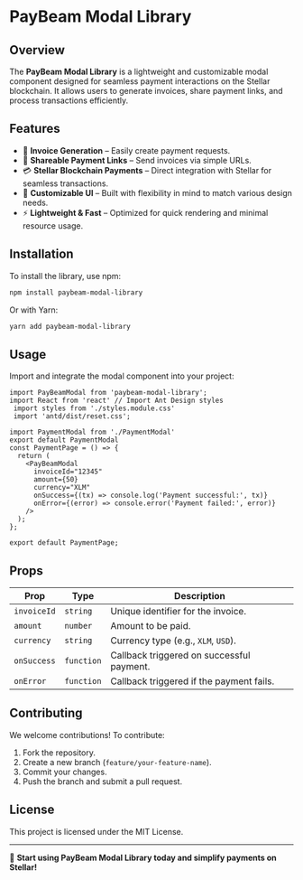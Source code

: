 # PayBeam Modal Library

## Overview

The **PayBeam Modal Library** is a lightweight and customizable modal component designed for seamless payment interactions on the Stellar blockchain. It allows users to generate invoices, share payment links, and process transactions efficiently.

## Features

- 🏦 **Invoice Generation** – Easily create payment requests.
- 🔗 **Shareable Payment Links** – Send invoices via simple URLs.
- 💳 **Stellar Blockchain Payments** – Direct integration with Stellar for seamless transactions.
- 🎨 **Customizable UI** – Built with flexibility in mind to match various design needs.
- ⚡ **Lightweight & Fast** – Optimized for quick rendering and minimal resource usage.

## Installation

To install the library, use npm:

```sh
npm install paybeam-modal-library
```

Or with Yarn:

```sh
yarn add paybeam-modal-library
```

## Usage

Import and integrate the modal component into your project:

```tsx
import PayBeamModal from 'paybeam-modal-library';
import React from 'react' // Import Ant Design styles
 import styles from './styles.module.css'
 import 'antd/dist/reset.css'; 

import PaymentModal from './PaymentModal'
export default PaymentModal
const PaymentPage = () => {
  return (
    <PayBeamModal
      invoiceId="12345"
      amount={50}
      currency="XLM"
      onSuccess={(tx) => console.log('Payment successful:', tx)}
      onError={(error) => console.error('Payment failed:', error)}
    />
  );
};

export default PaymentPage;
```

## Props

| Prop        | Type       | Description                               |
| ----------- | ---------- | ----------------------------------------- |
| `invoiceId` | `string`   | Unique identifier for the invoice.        |
| `amount`    | `number`   | Amount to be paid.                        |
| `currency`  | `string`   | Currency type (e.g., `XLM`, `USD`).       |
| `onSuccess` | `function` | Callback triggered on successful payment. |
| `onError`   | `function` | Callback triggered if the payment fails.  |

## Contributing

We welcome contributions! To contribute:

1. Fork the repository.
2. Create a new branch (`feature/your-feature-name`).
3. Commit your changes.
4. Push the branch and submit a pull request.

## License

This project is licensed under the MIT License.

---

🚀 **Start using PayBeam Modal Library today and simplify payments on Stellar!**

